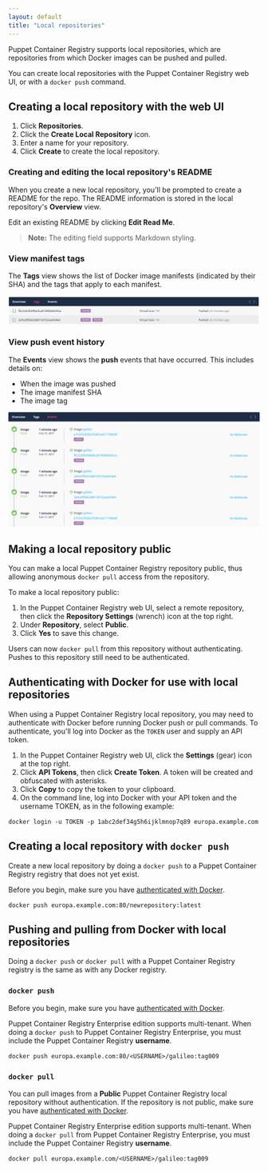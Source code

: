 ```yaml
---
layout: default
title: "Local repositories"
---
```


Puppet Container Registry supports local repositories, which are repositories from which Docker images can be pushed and pulled.

You can create local repositories with the Puppet Container Registry web UI, or with a `docker push` command.

## Creating a local repository with the web UI

<ol>
  <li>Click <b>Repositories</b>.</li>
  <li>Click the <b>Create Local Repository</b> icon.</li>
  <li>Enter a name for your repository.</li>
  <li>Click <b>Create</b> to create the local repository.</li>
</ol>

<h3>Creating and editing the local repository's README</h3>

When you create a new local repository, you'll be prompted to create a README for the repo. The README information is stored in the local repository's **Overview** view. 

Edit an existing README by clicking **Edit Read Me**. 

> **Note:** The editing field supports Markdown styling. 

<h3>View manifest tags</h3>

The <b>Tags</b> view shows the list of Docker image manifests (indicated by their SHA) and the tags that apply to each manifest.

<img src="images/europa-repositories-tags.png" alt="Puppet Container Registry Repository Tags">

<h3>View push event history</h3>

The <b>Events</b> view shows the <b>push</b> events that have occurred. This includes details on:

<ul>
  <li>When the image was pushed</li>
  <li>The image manifest SHA</li>
  <li>The image tag</li>
</ul>

<img src="images/europa-repositories-events.png" alt="Puppet Container Registry Repository Tags">

## Making a local repository public

You can make a local Puppet Container Registry repository public, thus allowing anonymous `docker pull` access from the repository.

To make a local repository public:

<ol>
  <li>In the Puppet Container Registry web UI, select a remote repository, then click the <b>Repository Settings</b> (wrench) icon at the top right.</li>
  <li>Under <b>Repository</b>, select <b>Public</b>.</li>
  <li>Click <b>Yes</b> to save this change.</li>
</ol>

Users can now <code>docker pull</code> from this repository without authenticating. Pushes to this repository still need to be authenticated.

## Authenticating with Docker for use with local repositories

When using a Puppet Container Registry local repository, you may need to authenticate with Docker before running Docker push or pull commands. To authenticate, you'll log into Docker as the `TOKEN` user and supply an API token. 

1. In the Puppet Container Registry web UI, click the **Settings** (gear) icon at the top right.</li>
2. Click <b>API Tokens</b>, then click <b>Create Token</b>. A token will be created and obfuscated with asterisks. 
3. Click <b>Copy</b> to copy the token to your clipboard.
4. On the command line, log into Docker with your API token and the username TOKEN, as in the following example:

~~~
docker login -u TOKEN -p 1abc2def34g5h6ijklmnop7q89 europa.example.com
~~~

## Creating a local repository with `docker push`

Create a new local repository by doing a `docker push` to a Puppet Container Registry registry that does not yet exist.

Before you begin, make sure you have [authenticated with Docker](#authenticating-with-docker-for-use-with-local-repositories).

~~~
docker push europa.example.com:80/newrepository:latest
~~~

## Pushing and pulling from Docker with local repositories

Doing a `docker push` or `docker pull` with a Puppet Container Registry registry is the same as with any Docker registry.

### `docker push`

Before you begin, make sure you have [authenticated with Docker](#authenticating-with-docker-for-use-with-local-repositories).

Puppet Container Registry Enterprise edition supports multi-tenant. When doing a `docker push` to Puppet Container Registry Enterprise, you must include the Puppet Container Registry <b>username</b>.

~~~
docker push europa.example.com:80/<USERNAME>/galileo:tag009
~~~

### `docker pull`

You can pull images from a <b>Public</b> Puppet Container Registry local repository without authentication. If the repository is not public, make sure you have [authenticated with Docker](#authenticating-with-docker-for-use-with-local-repositories).

Puppet Container Registry Enterprise edition supports multi-tenant. When doing a `docker pull` from Puppet Container Registry Enterprise, you must include the Puppet Container Registry <b>username</b>.

~~~
docker pull europa.example.com/<USERNAME>/galileo:tag009
~~~




